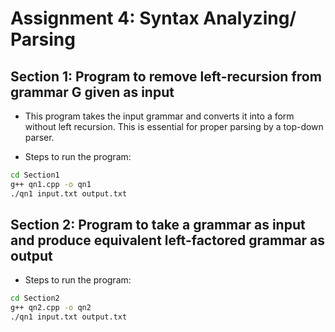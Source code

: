 # Assignment 4: Syntax Analyzing/ Parsing

## Section 1: Program to remove left-recursion from grammar G given as input

- This program takes the input grammar and converts it into a form without left recursion. This is essential for proper parsing by a top-down parser.

- Steps to run the program: 

```bash 
cd Section1
g++ qn1.cpp -o qn1
./qn1 input.txt output.txt 
```
## Section 2: Program to take a grammar as input and produce equivalent left-factored grammar as output

- Steps to run the program: 

```bash 
cd Section2
g++ qn2.cpp -o qn2
./qn1 input.txt output.txt 
```
